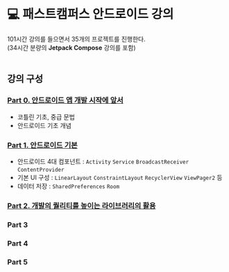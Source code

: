 # 💻 패스트캠퍼스 안드로이드 강의
101시간 강의를 들으면서 35개의 프로젝트를 진행한다.  
(34시간 분량의 **Jetpack Compose** 강의를 포함)  
<br>

## 강의 구성
### [Part 0. 안드로이드 앱 개발 시작에 앞서](https://github.com/sjunh812/fastcampus-android-bootcamp/tree/master/part0)
- 코틀린 기초, 중급 문법
- 안드로이드 기초 개념
### [Part 1. 안드로이드 기본](https://github.com/sjunh812/fastcampus-android-bootcamp/tree/master/part1) 
- 안드로이드 4대 컴포넌트 : `Activity` `Service` `BroadcastReceiver` `ContentProvider`
- 기본 UI 구성 : `LinearLayout` `ConstraintLayout` `RecyclerView` `ViewPager2` 등
- 데이터 저장 : `SharedPreferences` `Room`
### [Part 2. 개발의 퀄리티를 높이는 라이브러리의 활용](https://github.com/sjunh812/fastcampus-android-bootcamp/tree/master/part2)
### Part 3
### Part 4
### Part 5
